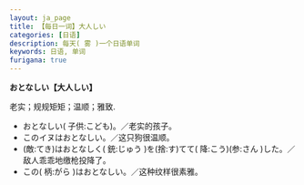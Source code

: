 ```yaml
---
layout: ja_page
title: 【每日一词】大人しい
categories: [日语]
description: 每天( 雾 )一个日语单词
keywords: 日语, 单词
furigana: true
---
```


**おとなしい【大人しい】**

老实；规规矩矩；温顺；雅致.
-	おとなしい( 子供:こども)。／老实的孩子。
-	このイヌはおとなしい。／这只狗很温顺。
-	(敵:てき)はおとなしく( 銃:じゅう )を(捨:す)てて( 降:こう)(参:さん )した。／敌人乖乖地缴枪投降了。
-	この( 柄:がら )はおとなしい。／这种纹样很素雅。

